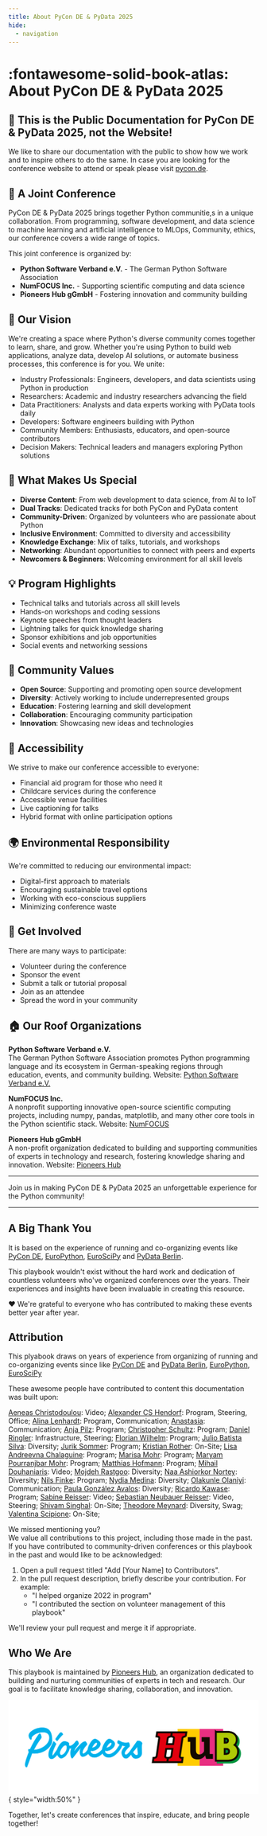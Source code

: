 ```yaml
---
title: About PyCon DE & PyData 2025
hide:
  - navigation
---
```


# :fontawesome-solid-book-atlas: About PyCon DE & PyData 2025

## 🚨 This is the Public Documentation for PyCon DE & PyData 2025, not the Website!
We like to share our documentation with the public to show how we work and to inspire others to do the same.
In case you are looking for the conference website to attend or speak  please visit [pycon.de](https://pycon.de).

## 🤝 A Joint Conference

PyCon DE & PyData 2025 brings together Python communitie,s in a unique collaboration.
From programming, software development, and data science to machine learning and artificial intelligence to MLOps,
Community, ethics, our conference covers a wide range of topics.

This joint conference is organized by:

- **Python Software Verband e.V.** - The German Python Software Association
- **NumFOCUS Inc.** - Supporting scientific computing and data science
- **Pioneers Hub gGmbH** - Fostering innovation and community building

## 🎯 Our Vision

We're creating a space where Python's diverse community comes together to learn, share, and grow. Whether you're using Python to build web applications, analyze data, develop AI solutions, or automate business processes, this conference is for you. We unite:

- Industry Professionals: Engineers, developers, and data scientists using Python in production
- Researchers: Academic and industry researchers advancing the field
- Data Practitioners: Analysts and data experts working with PyData tools daily
- Developers: Software engineers building with Python
- Community Members: Enthusiasts, educators, and open-source contributors
- Decision Makers: Technical leaders and managers exploring Python solutions

## 🌟 What Makes Us Special

- **Diverse Content**: From web development to data science, from AI to IoT
- **Dual Tracks**: Dedicated tracks for both PyCon and PyData content
- **Community-Driven**: Organized by volunteers who are passionate about Python
- **Inclusive Environment**: Committed to diversity and accessibility
- **Knowledge Exchange**: Mix of talks, tutorials, and workshops
- **Networking**: Abundant opportunities to connect with peers and experts
- **Newcomers & Beginners**: Welcoming environment for all skill levels

## 💡 Program Highlights

- Technical talks and tutorials across all skill levels
- Hands-on workshops and coding sessions
- Keynote speeches from thought leaders
- Lightning talks for quick knowledge sharing
- Sponsor exhibitions and job opportunities
- Social events and networking sessions

## 🤲 Community Values

- **Open Source**: Supporting and promoting open source development
- **Diversity**: Actively working to include underrepresented groups
- **Education**: Fostering learning and skill development
- **Collaboration**: Encouraging community participation
- **Innovation**: Showcasing new ideas and technologies

## 🎫 Accessibility

We strive to make our conference accessible to everyone:

- Financial aid program for those who need it
- Childcare services during the conference
- Accessible venue facilities
- Live captioning for talks
- Hybrid format with online participation options

## 🌍 Environmental Responsibility

We're committed to reducing our environmental impact:

- Digital-first approach to materials
- Encouraging sustainable travel options
- Working with eco-conscious suppliers
- Minimizing conference waste

## 🤝 Get Involved

There are many ways to participate:

- Volunteer during the conference
- Sponsor the event
- Submit a talk or tutorial proposal
- Join as an attendee
- Spread the word in your community

## 🏠 Our Roof Organizations

**Python Software Verband e.V.**  
The German Python Software Association promotes Python programming language and its ecosystem in German-speaking regions
through education, events, and community building.
Website: [Python Software Verband e.V.](https://www.python-verband.org/)

**NumFOCUS Inc.**  
A nonprofit supporting innovative open-source scientific computing projects, including numpy, pandas, matplotlib, and
many other core tools in the Python scientific stack.
Website: [NumFOCUS](https://numfocus.org/)

**Pioneers Hub gGmbH**  
A non-profit organization dedicated to building and supporting communities of experts in technology and research,
fostering knowledge sharing and innovation.
Website: [Pioneers Hub](https://www.pioneershub.org/en/)

---

Join us in making PyCon DE & PyData 2025 an unforgettable experience for the Python community!

--- 
## A Big Thank You

It is based on the experience of running and co-organizing events like [PyCon DE](https://de.pycon.org/),
[EuroPython](https://europython.eu), [EuroSciPy](https://euroscipy.org) and [PyData Berlin](https://berlin.pydata.org).

This playbook wouldn't exist without the hard work and dedication of countless volunteers who've organized conferences
over the years. Their experiences and insights have been invaluable in creating this resource.

❤️ We're grateful to everyone who has contributed to making these events better year after year.

## Attribution

This plyabook draws on years of experience from organizing of running and co-organizing events since like
[PyCon DE](https://de.pycon.org/)
and [PyData Berlin](https://berlin.pydata.org), [EuroPython](https://europython.eu), [EuroSciPy](https://euroscipy.org)

These awesome people have contributed to content this documentation was built upon:

[Aeneas Christodoulou](https://github.com/AeneasChristodoulou): Video;
[Alexander CS Hendorf](https://github.com/alanderex): Program, Steering, Office;
[Alina Lenhardt](https://github.com/alina-lenhardt): Program, Communication;
[Anastasia](https://github.com/asamokhina): Communication;
[Anja Pilz](https://github.com/aplz): Program;
[Christopher Schultz](#): Program;
[Daniel Ringler](https://github.com/dringler): Infrastructure, Steering;
[Florian Wilhelm](https://github.com/florianwilhelm): Program;
[Julio Batista Silva](https://github.com/jbsilva): Diversity;
[Jurik Sommer](https://github.com/Jurik-001): Program;
[Kristian Rother](https://github.com/krother): On-Site;
[Lisa Andreevna Chalaguine](#): Program;
[Marisa Mohr](https://github.com/marisamohr): Program;
[Maryam Pourranjbar Mohr](#): Program;
[Matthias Hofmann](#): Program;
[Mihail Douhaniaris](https://github.com/mtdo): Video;
[Mojdeh Rastgoo](https://github.com/mrastgoo): Diversity;
[Naa Ashiorkor Nortey](https://github.com/7ashiorkor7): Diversity;
[Nils Finke](https://github.com/FinkeNils): Program;
[Nydia Medina](https://github.com/nydiamedina): Diversity;
[Olakunle Olaniyi](https://github.com/rugging24): Communication;
[Paula González Avalos](https://github.com/pga99): Diversity;
[Ricardo Kawase](#): Program;
[Sabine Reisser](https://github.com/orgs/PYCONDE/people/sreisser): Video;
[Sebastian Neubauer Reisser](https://github.com/sebastianneubauer): Video, Steering;
[Shivam Singhal](https://github.com/championshuttler): On-Site;
[Theodore Meynard](https://github.com/orgs/PYCONDE/people/terezaif): Diversity, Swag;
[Valentina Scipione](https://github.com/astrovale): On-Site;

We missed mentioning you?   
We value all contributions to this project, including those made in the past. If you have contributed to
community-driven conferences or this playbook in the past and would like to be acknowledged:

1. Open a pull request titled "Add [Your Name] to Contributors".
2. In the pull request description, briefly describe your contribution. For example:
    - "I helped organize 2022 in program"
    - "I contributed the section on volunteer management of this playbook"

We'll review your pull request and merge it if appropriate.

## Who We Are

This playbook is maintained by [Pioneers Hub](https://www.pioneershub.org/en/), an organization dedicated to building
and nurturing communities of experts in tech and research. Our goal is to facilitate knowledge sharing, collaboration,
and innovation.

![Pioneers Hub Logo](assets/images/Pioneers-Hub-Logo-vereinfacht-inline.svg){ style="width:50%" }

Together, let's create conferences that inspire, educate, and bring people together!